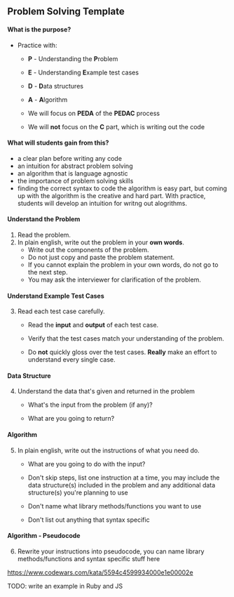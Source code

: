 ## Problem Solving Template



#### What is the purpose? 

- Practice with: 
  - **P** - Understanding the **P**roblem
  
  - **E** - Understanding **E**xample test cases 
  
  - **D** - **D**ata structures
  
  - **A** - **A**lgorithm
  
  - We will focus on **PEDA** of the **PEDAC** process
  
  - We will **not** focus on the **C** part, which is writing out the code 
  
    

#### What will students gain from this? 

- a clear plan before writing any code
-  an intuition for abstract problem solving
- an algorithm that is language agnostic
- the importance of problem solving skills
- finding the correct syntax to code the algorithm is easy part, but coming up with the algorithm is the creative and hard part. With practice, students will develop an intuition for writng out alogrithms. 



#### Understand the **P**roblem

1. Read the problem.
2. In plain english, write out the problem in your **own words**. 
   - Write out the components of the problem.
   - Do not just copy and paste the problem statement.
   - If you cannot explain the problem in your own words, do not go to the next step.
   - You may ask the interviewer for clarification of the problem.  



#### Understand **E**xample Test Cases

3. Read each test case carefully. 

   - Read the **input** and **output** of each test case.

   - Verify that the test cases match your understanding of the problem.

   - Do **not** quickly gloss over the test cases. **Really** make an effort to understand every single case.

     

#### Data Structure

4. Understand the data that's given and returned in the problem

   - What's the input from the problem (if any)? 

   - What are you going to return?

     


#### Algorithm

5. In plain english, write out the instructions of what you need do.

   - What are you going to do with the input?

   - Don't skip steps, list one instruction at a time, you may include the data structure(s) included in the problem and any additional data structure(s) you're planning to use

   - Don't name what library methods/functions you want to use

   - Don't list out anything that syntax specific 

     

#### Algorithm - Pseudocode     

6. Rewrite your instructions into pseudocode, you can name library methods/functions and syntax specific stuff here



https://www.codewars.com/kata/5594c4599934000e1e00002e

TODO: write an example in Ruby and JS